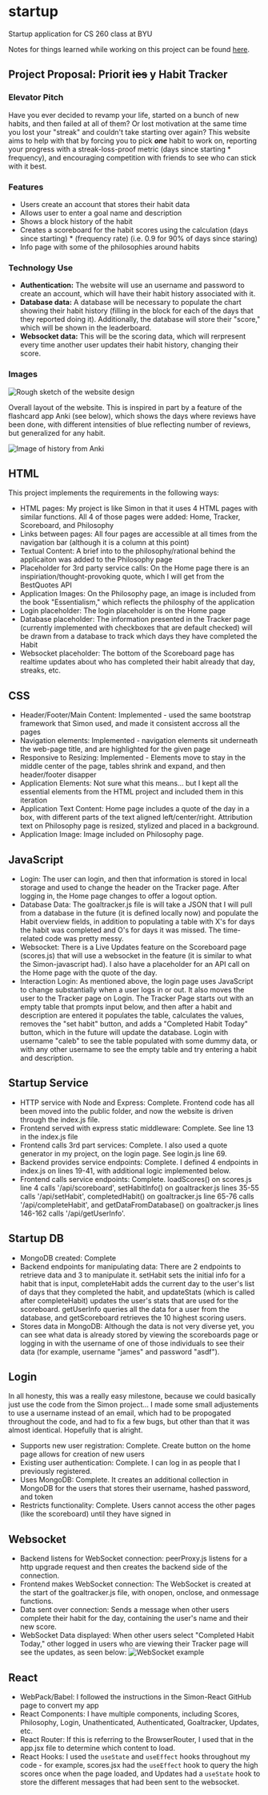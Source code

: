 # startup
Startup application for CS 260 class at BYU

Notes for things learned while working on this project can be found [here](https://github.com/calebcsjm/startup/blob/main/notes.md).


## Project Proposal: Priorit ~~ies~~ y Habit Tracker

### Elevator Pitch
Have you ever decided to revamp your life, started on a bunch of new habits, and then failed at all of them? Or lost motivation at the same time you lost your "streak" and couldn't take starting over again? This website aims to help with that by forcing you to pick _**one**_ habit to work on, reporting your progress with a streak-loss-proof metric (days since starting * frequency), and encouraging competition with friends to see who can stick with it best. 

### Features
- Users create an account that stores their habit data
- Allows user to enter a goal name and description
- Shows a block history of the habit
- Creates a scoreboard for the habit scores using the calculation (days since starting) * (frequency rate) (i.e. 0.9 for 90% of days since staring)
- Info page with some of the philosophies around habits

### Technology Use

- **Authentication:** The website will use an username and password to create an account, which will have their habit history associated with it.
- **Database data:** A database will be necessary to populate the chart showing their habit history (filling in the block for each of the days that they reported doing it). Additionally, the database will store their "score," which will be shown in the leaderboard.
- **Websocket data:** This will be the scoring data, which will rerpresent every time another user updates their habit history, changing their score. 

### Images

![Rough sketch of the website design](/public/website_sketch.png)

Overall layout of the website. This is inspired in part by a feature of the flashcard app Anki (see below), which shows the days where reviews have been done, with different intensities of blue reflecting number of reviews, but generalized for any habit. 

![Image of history from Anki](/public/anki_tracker.png)

## HTML

This project implements the requirements in the following ways:
- HTML pages: My project is like Simon in that it uses 4 HTML pages with similar functions. All 4 of those pages were added: Home, Tracker, Scoreboard, and Philosophy
- Links between pages: All four pages are accessible at all times from the navigation bar (although it is a column at this point)
- Textual Content: A brief into to the philosophy/rational behind the applicaiton was added to the Philosophy page
- Placeholder for 3rd party service calls: On the Home page there is an inspiriation/thought-provoking quote, which I will get from the BestQuotes API
- Application Images: On the Philosophy page, an image is included from the book "Essentialism," which reflects the philosphy of the application
- Login placeholder: The login placeholder is on the Home page
- Database placeholder: The information presented in the Tracker page (currently implemented with checkboxes that are default checked) will be drawn from a database to track which days they have completed the Habit
- Websocket placeholder: The bottom of the Scoreboard page has realtime updates about who has completed their habit already that day, streaks, etc.

## CSS
- Header/Footer/Main Content: Implemented - used the same bootstrap framework that Simon used, and made it consistent accross all the pages
- Navigation elements: Implemented - navigation elements sit underneath the web-page title, and are highlighted for the given page
- Responsive to Resizing: Implemented - Elements move to stay in the middle center of the page, tables shrink and expand, and then header/footer disapper
- Application Elements: Not sure what this means... but I kept all the essential elements from the HTML project and included them in this iteration
- Application Text Content: Home page includes a quote of the day in a box, with different parts of the text aligned left/center/right. Attribution text on Philosophy page is resized, stylized and placed in a background. 
- Application Image: Image included on Philosophy page. 

## JavaScript
- Login: The user can login, and then that information is stored in local storage and used to change the header on the Tracker page. After logging in, the Home page changes to offer a logout option. 
- Database Data: The goaltracker.js file is will take a JSON that I will pull from a database in the future (it is defined locally now) and populate the Habit overview fields, in addition to populating a table with X's for days the habit was completed and O's for days it was missed. The time-related code was pretty messy. 
- Websocket: There is a Live Updates feature on the Scoreboard page (scores.js) that will use a websocket in the feature (it is similar to what the Simon-javascript had). I also have a placeholder for an API call on the Home page with the quote of the day. 
- Interaction Login: As mentioned above, the login page uses JavaScript to change substantially when a user logs in or out. It also moves the user to the Tracker page on Login. The Tracker Page starts out with an empty table that prompts input below, and then after a habit and description are entered it populates the table, calculates the values, removes the "set habit" button, and adds a "Completed Habit Today" button, which in the future will update the database. Login with username "caleb" to see the table populated with some dummy data, or with any other username to see the empty table and try entering a habit and description. 

## Startup Service
- HTTP service with Node and Express: Complete. Frontend code has all been moved into the public folder, and now the website is driven through the index.js file.
- Frontend served with express static middleware: Complete. See line 13 in the index.js file
- Frontend calls 3rd part services: Complete. I also used a quote generator in my project, on the login page. See login.js line 69. 
- Backend provides service endpoints: Complete. I defined 4 endpoints in index.js on lines 19-41, with additional logic implemented below.
- Frontend calls service endpoints: Complete. loadScores() on scores.js line 4 calls '/api/scoreboard', setHabitInfo() on goaltracker.js lines 35-55 calls '/api/setHabit', completedHabit() on goaltracker.js line 65-76 calls '/api/completeHabit', and getDataFromDatabase() on goaltracker.js lines 146-162 calls '/api/getUserInfo'. 

## Startup DB
- MongoDB created: Complete
- Backend endpoints for manipulating data: There are 2 endpoints to retrieve data and 3 to manipulate it. setHabit sets the initial info for a habit that is input, completeHabit adds the current day to the user's list of days that they completed the habit, and updateStats (which is called after completeHabit) updates the user's stats that are used for the scoreboard. getUserInfo queries all the data for a user from the database, and getScoreboard retrieves the 10 highest scoring users. 
- Stores data in MongoDB: Although the data is not very diverse yet, you can see what data is already stored by viewing the scoreboards page or logging in with the username of one of those individuals to see their data (for example, username "james" and password "asdf").

## Login
In all honesty, this was a really easy milestone, because we could basically just use the code from the Simon project... I made some small adjustements to use a username instead of an email, which had to be propogated throughout the code, and had to fix a few bugs, but other than that it was almost identical. Hopefully that is alright. 
- Supports new user registration: Complete. Create button on the home page allows for creation of new users
- Existing user authentication: Complete. I can log in as people that I previously registered. 
- Uses MongoDB: Complete. It creates an additional collection in MongoDB for the users that stores their username, hashed password, and token
- Restricts functionality: Complete. Users cannot access the other pages (like the scoreboard) until they have signed in

## Websocket
- Backend listens for WebSocket connection: peerProxy.js listens for a http upgrade request and then creates the backend side of the connection.
- Frontend makes WebSocket connection: The WebSocket is created at the start of the goaltracker.js file, with onopen, onclose, and onmessage functions. 
- Data sent over connection: Sends a message when other users complete their habit for the day, containing the user's name and their new score. 
- WebSocket Data displayed: When other users select "Completed Habit Today," other logged in users who are viewing their Tracker page will see the updates, as seen below: 
![WebSocket example](/public/websocket_example.png)

## React
- WebPack/Babel: I followed the instructions in the Simon-React GitHub page to convert my app
- React Components: I have multiple components, including Scores, Philosophy, Login, Unathenticated, Authenticated, Goaltracker, Updates, etc.
- React Router: If this is referring to the BrowserRouter, I used that in the app.jsx file to determine which content to load.
- React Hooks: I used the `useState` and `useEffect` hooks throughout my code - for example, scores.jsx had the `useEffect` hook to query the high scores once when the page loaded, and Updates had a `useState` hook to store the different messages that had been sent to the websocket. 
